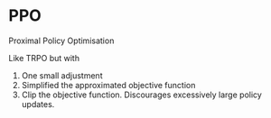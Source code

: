 # PPO

Proximal Policy Optimisation

Like TRPO but with

1. One small adjustment
2. Simplified the approximated objective function
3. Clip the objective function. Discourages excessively large policy updates.
